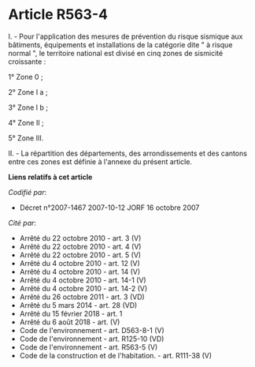 # Article R563-4

I. - Pour l'application des mesures de prévention du risque sismique aux bâtiments, équipements et installations de la
catégorie dite " à risque normal ", le territoire national est divisé en cinq zones de sismicité croissante :

1° Zone 0 ;

2° Zone I a ;

3° Zone I b ;

4° Zone II ;

5° Zone III.

II. - La répartition des départements, des arrondissements et des cantons entre ces zones est définie à l'annexe du présent
article.

**Liens relatifs à cet article**

_Codifié par_:

  - Décret n°2007-1467 2007-10-12 JORF 16 octobre 2007

_Cité par_:

  - Arrêté du 22 octobre 2010 - art. 3 (V)
  - Arrêté du 22 octobre 2010 - art. 4 (V)
  - Arrêté du 22 octobre 2010 - art. 5 (V)
  - Arrêté du 4 octobre 2010 - art. 12 (V)
  - Arrêté du 4 octobre 2010 - art. 14 (V)
  - Arrêté du 4 octobre 2010 - art. 14-1 (V)
  - Arrêté du 4 octobre 2010 - art. 14-2 (V)
  - Arrêté du 26 octobre 2011 - art. 3 (VD)
  - Arrêté du 5 mars 2014 - art. 28 (VD)
  - Arrêté du 15 février 2018 - art. 1
  - Arrêté du 6 août 2018 - art. (V)
  - Code de l'environnement - art. D563-8-1 (V)
  - Code de l'environnement - art. R125-10 (VD)
  - Code de l'environnement - art. R563-5 (V)
  - Code de la construction et de l'habitation. - art. R111-38 (V)
